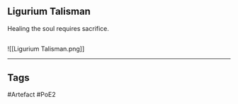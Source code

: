 ## Ligurium Talisman
Healing the soul requires sacrifice.
##
![[Ligurium Talisman.png]]

---
## Tags
#Artefact
#PoE2